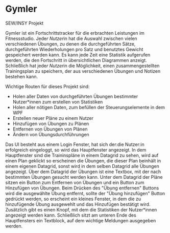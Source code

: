 # Gymler
SEW/INSY Projekt


Gymler ist ein Fortschrittstracker für die erbrachten Leistungen im Fitnessstudio. Jede*r Nutzer*in hat die Auswahl zwischen vielen verschiedenen Übungen, zu denen die durchgeführten Sätze, durchgeführten Wiederholungen pro Satz und benutztes Gewicht gespeichert werden kann. 
Es kann jede Zeit eine Statistik aufgerufen werden, die den Fortschritt in übersichtlichen Diagrammen anzeigt. 
Schließlich hat jede*r Nutzer*in die Möglichkeit, einen zusammengestellten Trainingsplan zu speichern, der aus verschiedenen Übungen und Notizen bestehen kann.  

Wichtige Routen für dieses Projekt sind:
- Holen aller Daten von durchgeführten Übungen bestimmter Nutzer*innen zum erstellen von Statistiken
- Holen aller nötigen Daten, zum befüllen der Steuerungselemente in dem WPF
- Erstellen neuer Pläne zu einem Nutzer
- Hinzufügen von Übungen zu Plänen
- Entfernen von Übungen von Plänen
- Ändern von Übungsdurchführungen

Das UI besteht aus einem Login Fenster, hat sich der:die Nutzer:in erfolgreich eingeloggt, so wird das Hauptfenster angezeigt. In dem Hauptfenster sind die Traininspläne in einem Datagrid zu sehen, wird auf einen Plan geklickt so erscheinen die Übungen, 
die dieser Plan beinhält in einem eigenen Datagrid, sonst wird in dem selben Datagrid alle Übungen angezeigt. Über dem Datagrid der Übungen ist eine Textbox, mit der nach bestimmten Übungen gesucht werden kann. Unter dem Datagrid der Pläne sitzen ein Button zum Entfernen
von Übungen und ein Button zum Hinzufügen von Übungen. Beim Drücken des "Übung entfernen" Buttons wird die ausgewählte Übung entfernt, sollte der "Übung hinzufügen" Button gedrückt werden, so erscheint ein kleines Fenster, in dem die zu hinzufügende Übung ausgewehlt und 
das Hinzufügen bestätigt wird. Zusätzlich gibt es einen Knopf, mit dem die Statistiken der Nutzer*innen angezeigt werden kann. Schließlich sitzt am unteren Ende des Hauptfensters ein Textblock, auf dem wichtige Meldungen ausgegeben werden. 
